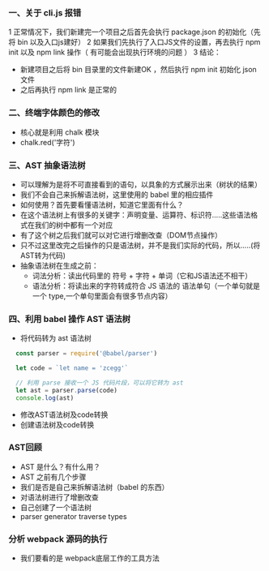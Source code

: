 ### 一、关于 cli.js 报错
1 正常情况下，我们新建完一个项目之后首先会执行 package.json 的初始化（先将 bin 以及入口js建好）
2 如果我们先执行了入口JS文件的设置，再去执行 npm init 以及 npm link 操作（ 有可能会出现执行环境的问题 ）
3 结论：
- 新建项目之后将 bin 目录里的文件新建OK ，然后执行 npm init 初始化 json 文件
- 之后再执行 npm link 是正常的 

### 二、终端字体颜色的修改
- 核心就是利用 chalk 模块
- chalk.red('字符')

### 三、AST 抽象语法树
- 可以理解为是将不可直接看到的语句，以具象的方式展示出来（树状的结果）
- 我们不会自己来拆解语法树，这里使用的 babel 里的相应插件 
- 如何使用？首先要看懂语法树，知道它里面有什么？
- 在这个语法树上有很多的关键字：声明变量、运算符、标识符.....这些语法格式在我们的树中都有一个对应
- 有了这个树之后我们就可以对它进行增删改查（DOM节点操作）
- 只不过这里改完之后操作的只是语法树，并不是我们实际的代码，所以.....(将AST转为代码)
- 抽象语法树在生成之前：
  - 词法分析：读出代码里的 符号 + 字符 + 单词（它和JS语法还不相干）
  - 语法分析：将读出来的字符转成符合 JS 语法的 语法单句（一个单句就是一个 type,一个单句里面会有很多节点内容）
 
### 四、利用 babel 操作 AST 语法树
- 将代码转为 ast 语法树
```javascript
  const parser = require('@babel/parser')

  let code = `let name = 'zcegg'`

  // 利用 parse 接收一个 JS 代码片段，可以将它转为 ast 
  let ast = parser.parse(code)
  console.log(ast)
```
- 修改AST语法树及code转换
- 创建语法树及code转换

### AST回顾
- AST 是什么？有什么用？
- AST 之前有几个步骤 
- 我们是否是自己来拆解语法树（babel 的东西）
- 对语法树进行了增删改查
- 自己创建了一个语法树 
- parser generator traverse types 

### 分析 webpack 源码的执行
- 我们要看的是 webpack底层工作的工具方法 

